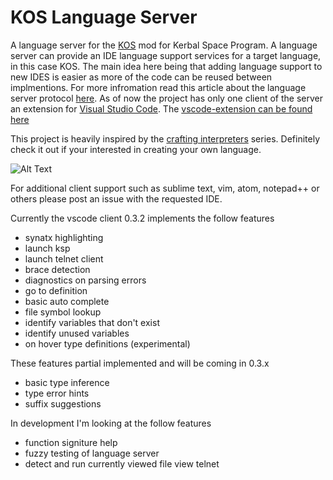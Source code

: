# KOS Language Server

A language server for the [KOS](https://github.com/KSP-KOS/KOS) mod for Kerbal Space Program. A language server can provide an IDE language support services for a target language, in this case KOS. The main idea here being that adding language support to new IDES is easier as more of the code can be reused between implmentions. For more infromation read this article about the language server protocol [here](https://langserver.org/). As of now the project has only one client of the server an extension for [Visual Studio Code](https://code.visualstudio.com/). The [vscode-extension can be found here](https://marketplace.visualstudio.com/items?itemName=JohnChabot.kos-vscode)

This project is heavily inspired by the [crafting interpreters](http://craftinginterpreters.com/) series. Definitely check it out if your interested in creating your own language.

![Alt Text](https://i.imgur.com/Xh5yXJi.gif)

For additional client support such as sublime text, vim, atom, notepad++ or others please post an issue with the requested IDE. 

Currently the vscode client 0.3.2 implements the follow features
- synatx highlighting
- launch ksp
- launch telnet client
- brace detection
- diagnostics on parsing errors
- go to definition
- basic auto complete
- file symbol lookup
- identify variables that don't exist
- identify unused variables
- on hover type definitions (experimental)

These features partial implemented and will be coming in 0.3.x
- basic type inference 
- type error hints
- suffix suggestions

In development I'm looking at the follow features
- function signiture help
- fuzzy testing of language server
- detect and run currently viewed file view telnet